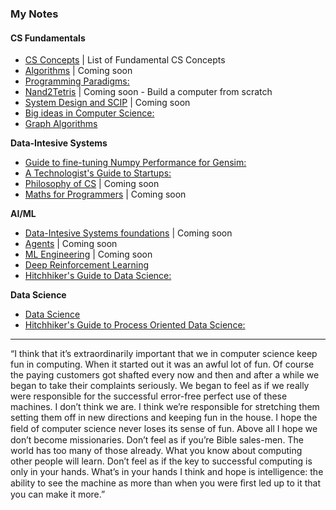 ### My Notes


#### CS Fundamentals 
- [CS Concepts](https://github.com/asjad99/myNotes/blob/main/CS%20Fundamentals.md) | List of Fundamental CS Concepts
- [Algorithms]() | Coming soon
- [Programming Paradigms:](https://hitchhikerguide.gitbook.io/programming-paradigms/)
- [Nand2Tetris]() |  Coming soon  - Build a computer from scratch
- [System Design and SCIP]() | Coming soon
- [Big ideas in Computer Science:](https://hitchhikerguide.gitbook.io/big_ideas_in_cs/)
- [Graph Algorithms](https://hitchhikerguide.gitbook.io/graphs/)

**Data-Intesive Systems** 
- [Guide to fine-tuning Numpy Performance for Gensim:](https://hitchhikerguide.gitbook.io/gensim_performance/)
- [A Technologist's Guide to Startups:](https://www.dropbox.com/s/yc8r3k8ozh3rn5d/5__A_technologist_s_Guide_to_startups_and_Business.pdf?dl=0)
- [Philosophy of CS]() |  Coming soon
- [Maths for Programmers]() |  Coming soon 

**AI/ML** 
- [Data-Intesive Systems foundations]() | Coming soon
- [Agents]() | Coming soon
- [ML Engineering]() | Coming soon
- [Deep Reinforcement Learning](https://hitchhikerguide.gitbook.io/reinforcement-learning/)
- [Hitchhiker's Guide to Data Science:](https://hitchhikerguide.gitbook.io/data-scoem/)

**Data Science**
- [Data Science](https://github.com/asjad99/datascience-GYM)
- [Hitchhiker's Guide to Process Oriented Data Science:](https://hitchhikerguide.gitbook.io/process-analytics/)


----------

“I think that it’s extraordinarily important that we in computer science keep fun in computing. When it started out it was an awful lot of fun. Of course the paying customers got shafted every now and then and after a while we began to take their complaints seriously. We began to feel as if we really were responsible for the successful error-free perfect use of these machines. I don’t think we are. I think we’re responsible for stretching them setting them off in new directions and keeping fun in the house. I hope the ﬁeld of computer science never loses its sense of fun. Above all I hope we don’t become missionaries. Don’t feel as if you’re Bible sales-men. The world has too many of those already. What you know about computing other people will learn. Don’t feel as if the key to successful computing is only in your hands. What’s in your hands I think and hope is intelligence: the ability to see the machine as more than when you were ﬁrst led up to it that you can make it more.”
